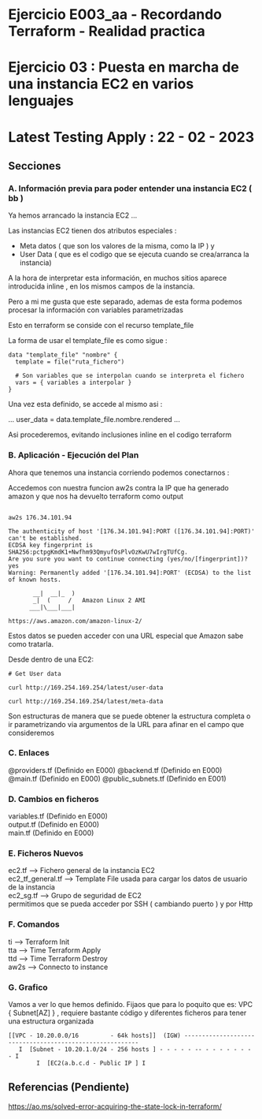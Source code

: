 <!-- Proyecto : # docs-tf -->
# Ejercicio E003_aa - Recordando Terraform - Realidad practica
# Ejercicio 03 : Puesta en marcha de una instancia EC2 en varios lenguajes
# Latest Testing Apply : 22 - 02 - 2023

<!-- Nivel 2 E002_bb -  V0.0.1 - 2023 Ene-->

## Secciones

### A. Información previa para poder entender una instancia EC2 ( bb )

Ya hemos arrancado la instancia EC2 ... 

Las instancias EC2 tienen dos atributos especiales : 

+ Meta datos ( que son los valores de la misma, como la IP ) y 
+ User Data ( que es el codigo que se ejecuta cuando se crea/arranca la instancia)

A la hora de interpretar esta información, en muchos sitios aparece introducida inline , en los mismos campos de la instancia.

Pero a mi me gusta que este separado, ademas de esta forma podemos procesar la información con variables parametrizadas

Esto en terraform se conside con el recurso template_file

La forma de usar el template_file es como sigue : 

```
data "template_file" "nombre" {
  template = file("ruta_fichero")

  # Son variables que se interpolan cuando se interpreta el fichero
  vars = { variables a interpolar }
}
```

Una vez esta definido, se accede al mismo asi : 

...
user_data                   = data.template_file.nombre.rendered
...


Asi procederemos, evitando inclusiones inline en el codigo terraform

### B. Aplicación - Ejecución del Plan

Ahora que tenemos una instancia corriendo podemos conectarnos : 

Accedemos con nuestra funcion aw2s contra la IP que ha generado amazon y que nos ha devuelto terraform como output

```

aw2s 176.34.101.94 

The authenticity of host '[176.34.101.94]:PORT ([176.34.101.94]:PORT)' can't be established.
ECDSA key fingerprint is SHA256:pctpgKmdK1+Nwfhm93QmyufOsPlvOzKwU7wIrgTUfCg.
Are you sure you want to continue connecting (yes/no/[fingerprint])? yes
Warning: Permanently added '[176.34.101.94]:PORT' (ECDSA) to the list of known hosts.

       __|  __|_  )
       _|  (     /   Amazon Linux 2 AMI
      ___|\___|___|

https://aws.amazon.com/amazon-linux-2/

```

Estos datos se pueden acceder con una URL especial que Amazon sabe como tratarla. 

Desde dentro de una EC2: 

```
# Get User data

curl http://169.254.169.254/latest/user-data

curl http://169.254.169.254/latest/meta-data

```
Son estructuras de manera que se puede obtener la estructura completa o ir parametrizando via argumentos de la URL para afinar en el campo que consideremos


### C. Enlaces

@providers.tf  (Definido en E000)             @backend.tf    (Definido en E000)             \
@main.tf       (Definido en E000)             @public_subnets.tf  (Definido en E001)          

### D. Cambios en ficheros 

variables.tf  (Definido en E000)               \
output.tf     (Definido en E000)               \
main.tf       (Definido en E000)

### E. Ficheros Nuevos

ec2.tf            -->  Fichero general de la instancia EC2                                                     \
ec2_tf_general.tf -->  Template File usada para cargar los datos de usuario de la instancia                    \
ec2_sg.tf         -->  Grupo de seguridad de EC2                                                               \
                       permitimos que se pueda acceder por SSH ( cambiando puerto ) y por Http                 

### F. Comandos

ti  --> Terraform Init                  \
tta --> Time Terraform Apply            \
ttd --> Time Terraform Destroy          \
aw2s --> Connecto to instance           

<!-- ==--==--==--==--==--==--==--==--==--==--==--==--==--==--==-- -->

### G. Grafico

Vamos a ver lo que hemos definido. Fijaos que para lo poquito que es: VPC { Subnet[AZ] } , requiere bastante código y diferentes ficheros para tener una estructura organizada

```
[[VPC - 10.20.0.0/16         - 64k hosts]]  (IGW) ---------------------------------------------------------
   I  [Subnet - 10.20.1.0/24 - 256 hosts ] - - - - - -- - - - - - - - - I
        I  [EC2(a.b.c.d - Public IP ] I

```


<!-- ==--==--==--==--==--==--==--==--==--==--==--==--==--==--==-- -->

## Referencias (Pendiente)

https://ao.ms/solved-error-acquiring-the-state-lock-in-terraform/

